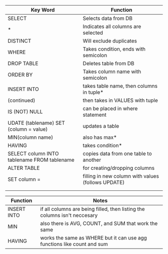|Key Word|Function|
|---|---|
|SELECT|Selects data from DB|
|*|Indicates all columns are selected|
|DISTINCT|Will exclude duplicates|
|WHERE|Takes condition, ends with semicolon|
|DROP TABLE|Deletes table from DB|
|ORDER BY|Takes column name with semicolon|
|INSERT INTO|takes table name, then columns in tuple*|
|(continued)|then takes in VALUES with tuple|
|IS (NOT) NULL|can be placed in where statement|
|UDATE (tablename) SET (column = value)|updates a table|
|MIN(column name)|also has max*|
|HAVING|takes condition*|
|SELECT column INTO tablename FROM tablename|copies data from one table to another|
|ALTER TABLE|for creating/dropping columns|
|SET column =|filling in new column with values (follows UPDATE)|
||   |
|   |   |



|Function|Notes|
|---|---|
|INSERT INTO|if all columns are being filled, then listing the columns isn't neccesary|
|MIN|also there is AVG, COUNT, and SUM that work the same|
|HAVING|works the same as WHERE but it can use agg functions like count and sum|

